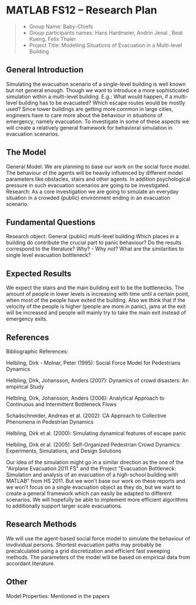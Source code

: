 # MATLAB FS12 – Research Plan

> * Group Name: Baby-Chiefs
> * Group participants names: Hans Hardmeier, Andrin Jenal , Beat Kueng, Felix Thaler
> * Project Title: Modelling Situations of Evacuation in a Multi-level Building

## General Introduction

Simulating the evacuation scenario of a single-level building is well known but not general enough. Though we want to introduce a more sophisticated simulation within a multi-level building. 
E.g.: What would happen, if a multi-level building has to be evacuated? Which escape routes would be mostly used?
Since tower buildings are getting more common in large cities, engineers have to care more about the behaviour in situations of emergency, namely evacuation. 
To investigate in some of these aspects we will create a relatively general framework for behavioral simulation in evacuation scenarios.

## The Model

General Model:
We are planning to base our work on the social force model. The  behaviour of the agents will be heavily influenced by different model parameters like obstacles, stairs and other agents. In addition psychological pressure in such evacuation scenarios are going to be investigated.
Research:
As a core investigation we are going to simulate an everyday situation in a crowded (public) environment ending in an evacuation scenario.

## Fundamental Questions

Research object: General (public) multi-level building
Which places in a building do contribute the crucial part to panic behaviour?
Do the results correspond to the literature? Why? - Why not?
What are the similarities to single level evacuation bottleneck?

## Expected Results

We expect the stairs and the main building exit to be the bottlenecks. The amount of people in lower levels is increasing with time until a certain point, when most of the people have exited the building.
Also we think that if the velocity of the people is higher (people are more in panic), jams at the exit will be increased and people will mainly try to take the main exit instead of emergency exits.

## References 

Bibliographic References:

Helbling, Dirk - Molnar, Peter (1995): Social Force Model for Pedestrians Dynamics

Helbling, Dirk, Johansson, Anders (2007): Dynamics of crowd disasters: An empirical Study

Helbling, Dirk, Johansson, Anders (2006): Analytical Approach to Continuous and Intermittent Bottleneck Flows

Schadschneider, Andreas et al. (2002): CA Approach to Collective Phenomena in Pedestrian Dynamics

Helbling, Dirk et al. (2000): Simulating dynamical features of escape panic

Helbling, Dirk et al. (2005): Self-Organized Pedestrian Crowd Dynamics: Experiments, Simulations, and Design Solutions

Our idea of the simulation might go in a similar direction as the one of the "Airplane Evacuation 2011 FS" and the Project "Evacuation Bottleneck:
Simulation and analysis of an evacuation of a high-school building with MATLAB" from HS 2011.
But we won't base our work on these reports and we won't focus on a single evacuation object as they do, but we want to create a general framework which can easily be adapted to different scenarios. We will hopefully be able to implement more efficient algorithms to additionally support larger scale evacuations.  

## Research Methods

We will use the agent-based social force model to simulate the behaviour of invdividual persons. Shortest evacuation paths may probably be precalculated using a grid discretization and efficient fast sweeping methods.
The parameters of the model will be based on empirical data from accordant literature.

## Other

Model Properties: Mentioned in the papers

